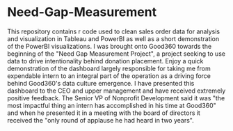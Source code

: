 # Need-Gap-Measurement
This repository contains r code used to clean sales order data for analysis and visualization in Tableau and PowerBI as well as a short demonstration of the PowerBI visualizations.
I was brought onto Good360 towards the beginning of the "Need Gap Measurement Project", a project seeking to use data to drive intentionality behind donation placement.  Enjoy a quick demonstration of the dashboard largely responsible for taking me from expendable intern to an integral part of the operation as a driving force behind Good360's data culture emergence. I have presented this dashboard to the CEO and upper management and have received extremely positive feedback. The Senior VP of Nonprofit Development said it was "the most impactful thing an intern has accomplished in his time at Good360" and when he presented it in a meeting with the board of directors it received the "only round of applause he had heard in two years".
